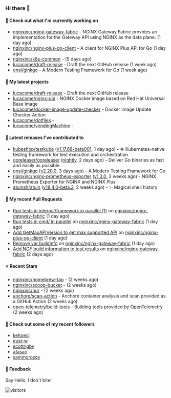 ### Hi there 👋

#### 👷 Check out what I'm currently working on

- [nginxinc/nginx-gateway-fabric](https://github.com/nginxinc/nginx-gateway-fabric) - NGINX Gateway Fabric provides an implementation for the Gateway API using NGINX as the data plane. (1 day ago)
- [nginxinc/nginx-plus-go-client](https://github.com/nginxinc/nginx-plus-go-client) - A client for NGINX Plus API for Go (1 day ago)
- [nginxinc/k8s-common](https://github.com/nginxinc/k8s-common) -  (5 days ago)
- [lucacome/draft-release](https://github.com/lucacome/draft-release) - Draft the next GitHub release (1 week ago)
- [onsi/ginkgo](https://github.com/onsi/ginkgo) - A Modern Testing Framework for Go (1 week ago)

#### 🌱 My latest projects

- [lucacome/draft-release](https://github.com/lucacome/draft-release) - Draft the next GitHub release
- [lucacome/nginx-ubi](https://github.com/lucacome/nginx-ubi) - NGINX Docker image based on Red Hat Universal Base Image
- [lucacome/docker-image-update-checker](https://github.com/lucacome/docker-image-update-checker) - Docker Image Update Checker Action
- [lucacome/dotfiles](https://github.com/lucacome/dotfiles) - 
- [lucacome/vendingMachine](https://github.com/lucacome/vendingMachine) - 

#### 🔭 Latest releases I've contributed to

- [kubeshop/testkube](https://github.com/kubeshop/testkube) ([v1.17.68-beta001](https://github.com/kubeshop/testkube/releases/tag/v1.17.68-beta001), 1 day ago) - ☸️ Kubernetes-native testing framework for test execution and orchestration
- [goreleaser/goreleaser](https://github.com/goreleaser/goreleaser) ([nightly](https://github.com/goreleaser/goreleaser/releases/tag/nightly), 2 days ago) - Deliver Go binaries as fast and easily as possible
- [onsi/ginkgo](https://github.com/onsi/ginkgo) ([v2.20.0](https://github.com/onsi/ginkgo/releases/tag/v2.20.0), 3 days ago) - A Modern Testing Framework for Go
- [nginxinc/nginx-prometheus-exporter](https://github.com/nginxinc/nginx-prometheus-exporter) ([v1.3.0](https://github.com/nginxinc/nginx-prometheus-exporter/releases/tag/v1.3.0), 2 weeks ago) - NGINX Prometheus Exporter for NGINX and NGINX Plus
- [atuinsh/atuin](https://github.com/atuinsh/atuin) ([v18.4.0-beta.3](https://github.com/atuinsh/atuin/releases/tag/v18.4.0-beta.3), 2 weeks ago) - ✨ Magical shell history

#### 🔨 My recent Pull Requests

- [Run tests in internal/framework in parallel (1)](https://github.com/nginxinc/nginx-gateway-fabric/pull/2362) on [nginxinc/nginx-gateway-fabric](https://github.com/nginxinc/nginx-gateway-fabric) (1 day ago)
- [Run tests in cmd/ in parallel](https://github.com/nginxinc/nginx-gateway-fabric/pull/2361) on [nginxinc/nginx-gateway-fabric](https://github.com/nginxinc/nginx-gateway-fabric) (1 day ago)
- [Add GetMaxAPIVersion to get max supported API](https://github.com/nginxinc/nginx-plus-go-client/pull/337) on [nginxinc/nginx-plus-go-client](https://github.com/nginxinc/nginx-plus-go-client) (1 day ago)
- [Remove var buildInfo](https://github.com/nginxinc/nginx-gateway-fabric/pull/2358) on [nginxinc/nginx-gateway-fabric](https://github.com/nginxinc/nginx-gateway-fabric) (1 day ago)
- [Add NGF build information to test results](https://github.com/nginxinc/nginx-gateway-fabric/pull/2353) on [nginxinc/nginx-gateway-fabric](https://github.com/nginxinc/nginx-gateway-fabric) (2 days ago)

#### ⭐ Recent Stars

- [nginxinc/homebrew-tap](https://github.com/nginxinc/homebrew-tap) -  (2 weeks ago)
- [nginxinc/scoop-bucket](https://github.com/nginxinc/scoop-bucket) -  (2 weeks ago)
- [nginxinc/nur](https://github.com/nginxinc/nur) -  (2 weeks ago)
- [anchore/scan-action](https://github.com/anchore/scan-action) - Anchore container analysis and scan provided as a GitHub Action (2 weeks ago)
- [open-telemetry/build-tools](https://github.com/open-telemetry/build-tools) - Building tools provided by OpenTelemetry (2 weeks ago)

#### 👯 Check out some of my recent followers

- [kehoecj](https://github.com/kehoecj)
- [eust-w](https://github.com/eust-w)
- [scottrigby](https://github.com/scottrigby)
- [afasari](https://github.com/afasari)
- [sammorozov](https://github.com/sammorozov)

#### 💬 Feedback

Say Hello, I don't bite!

![visitors](https://visitor-badge.laobi.icu/badge?page_id=lucacome.visitor-badge)
#
